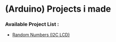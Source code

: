 # (Arduino) Projects i made

### Available Project List :
- <a href="LCD_RandomNumber">Random Numbers (I2C LCD)</a>
